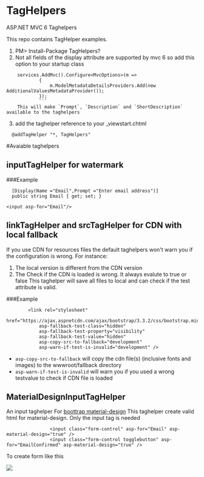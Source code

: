 # TagHelpers
ASP.NET MVC 6 Taghelpers

This repo contains TagHelper examples.
  1. PM> Install-Package TagHelpers?
  2. Not all fields of the display attribute are supported by mvc 6  so add this option to your startup class
```
    services.AddMvc().Configure<MvcOptions>(m =>
            {
                m.ModelMetadataDetailsProviders.Add(new AdditionalValuesMetadataProvider());
            });
            ```
    This will make `Prompt`, `Description` and `ShortDescription` available to the taghelpers
```
  3. add the taghelper reference to your _viewstart.chtml
  ```
    @addTagHelper "*, TagHelpers"
  ```
  
#Avaiable taghelpers
## inputTagHelper for watermark
###Example
```
  [Display(Name ="Email",Prompt ="Enter email address")]
  public string Email { get; set; }
```
  `<input asp-for="Email"/>`
 
## linkTagHelper and srcTagHelper for CDN with local fallback
If you use CDN for resources files the default taghelpers won't warn you if the configuration is wrong. For instance:
   1. The local version is different from the CDN version
   2. The Check if the CDN is loaded is wrong. It always evalute to true or false
This taghelper will save all files to local and can check if the test attribute is valid.

###Example
```
        <link rel="stylesheet" 
            href="https://ajax.aspnetcdn.com/ajax/bootstrap/3.3.2/css/bootstrap.min.css" 
            asp-fallback-test-class="hidden" 
            asp-fallback-test-property="visibility" 
            asp-fallback-test-value="hidden" 
            asp-copy-src-to-fallback="development" 
            asp-warn-if-test-is-invalid="development" />
```
* `asp-copy-src-to-fallback` will copy the cdn file(s) (inclusive fonts and images) to the wwwroot/fallback directory
* `asp-warn-if-test-is-invalid` will warn you if you used a wrong testvalue to check if CDN file is loaded

## MaterialDesignInputTagHelper
An input taghelper For [boottrap material-design](http://fezvrasta.github.io/bootstrap-material-design)
This taghelper create valid html for material-design. Only the input tag is needed
```
                <input class="form-control" asp-for="Email" asp-material-design="true" />
                <input class="form-control togglebutton" asp-for="EmailConfirmed" asp-material-design="true" />
```

To create form like this

![](http://snag.gy/6IhUP.jpg)

